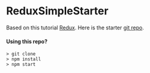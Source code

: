 # ReduxSimpleStarter

Based on this tutorial [Redux](https://www.udemy.com/react-redux/).
Here is the starter [git repo](https://github.com/StephenGrider/ReduxSimpleStarter.git).

#### Using this repo?

```
> git clone
> npm install
> npm start
```
